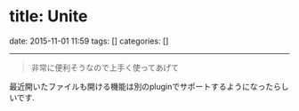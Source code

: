 title: Unite
==========
date: 2015-11-01 11:59
tags: []
categories: []
- - -

> 非常に便利そうなので上手く使ってあげて

最近開いたファイルも開ける機能は別のpluginでサポートするようになったらしいです.

